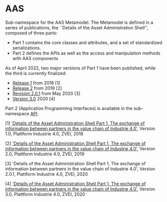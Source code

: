 # AAS

Sub-namespace for the AAS Metamodel. The Metamodel is defined in a series of
publications, the ``Details of the Asset Administration Shell'', composed of
three parts:
* Part 1 contains the core classes and attributes, and a set of standardized
serializations.
* Part 2 defines the APIs as well as the  access and manipulation methods with
AAS components

As of April 2022, two major versions of Part 1 have been published, while the
third is currently finalized:
- [Release 1](/aas/1/0/README.md) from 2018 [1]
- [Release 2](/aas/2/0/README.md) from 2019 [2]
- [Revision 2.0.1](/aas/2/0/1/README.md) from May 2020 [3]
- [Version 3.0](./3/0/README.md) 2020 [4]

Part 2 (Application Programming Interfaces) is available in the sub-namespace [API](./API/).


[1] ['Details of the Asset Administration Shell Part 1, The exchange of information
between partners in the value chain of Industrie 4.0'](), Version 1.0,
Plattform Industrie 4.0, ZVEI, 2018

[2] ['Details of the Asset Administration Shell Part 1, The exchange of information
between partners in the value chain of Industrie 4.0'](), Version 2.0,
Plattform Industrie 4.0, ZVEI, 2019

[3] 'Details of the Asset Administration Shell Part 1, The exchange of information
between partners in the value chain of Industrie 4.0', Version 2.0.1,
Plattform Industrie 4.0, ZVEI, 2020

[4] ['Details of the Asset Administration Shell Part 1, The exchange of information
between partners in the value chain of Industrie 4.0'](https://www.plattform-i40.de/IP/Redaktion/EN/Downloads/Publikation/Details_of_the_Asset_Administration_Shell_Part1_V3.html), Version 3.0,
Plattform Industrie 4.0, ZVEI, 2020
